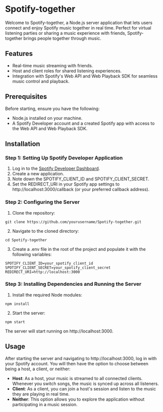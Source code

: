 ﻿# Spotify-together
Welcome to Spotify-together, a Node.js server application that lets users connect and enjoy Spotify music together in real time. Perfect for virtual listening parties or sharing a music experience with friends, Spotify-together brings people together through music.

## Features
* Real-time music streaming with friends.
* Host and client roles for shared listening experiences.
* Integration with Spotify's Web API and Web Playback SDK for seamless music control and playback.

## Prerequisites
Before starting, ensure you have the following:

* Node.js installed on your machine.
* A Spotify Developer account and a created Spotify app with access to the Web API and Web Playback SDK.

## Installation
### Step 1: Setting Up Spotify Developer Application
1. Log in to the [Spotify Developer Dashboard](https://developer.spotify.com/dashboard).
2. Create a new application.
3. Note down the SPOTIFY_CLIENT_ID and SPOTIFY_CLIENT_SECRET.
4. Set the REDIRECT_URI in your Spotify app settings to http://localhost:3000/callback (or your preferred callback address).

### Step 2: Configuring the Server
1. Clone the repository:
```
git clone https://github.com/yourusername/Spotify-together.git
```
2. Navigate to the cloned directory:
```
cd Spotify-together
```
3. Create a .env file in the root of the project and populate it with the following variables:
```
SPOTIFY_CLIENT_ID=your_spotify_client_id
SPOTIFY_CLIENT_SECRET=your_spotify_client_secret
REDIRECT_URI=http://localhost:3000
```
### Step 3: Installing Dependencies and Running the Server
1. Install the required Node modules:
```
npm install
```
2. Start the server:
```
npm start
```
The server will start running on http://localhost:3000.

## Usage
After starting the server and navigating to http://localhost:3000, log in with your Spotify account. You will then have the option to choose between being a host, a client, or neither:

* **Host**: As a host, your music is streamed to all connected clients. Whenever you switch songs, the music is synced up across all listeners.
* **Client**: As a client, you can join a host's session and listen to the music they are playing in real time.
* **Neither**: This option allows you to explore the application without participating in a music session.
